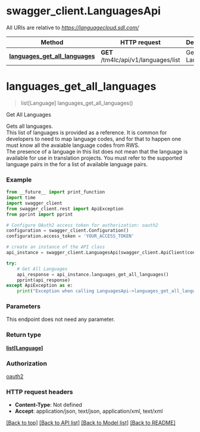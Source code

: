 # swagger_client.LanguagesApi

All URIs are relative to *https://languagecloud.sdl.com/*

Method | HTTP request | Description
------------- | ------------- | -------------
[**languages_get_all_languages**](LanguagesApi.md#languages_get_all_languages) | **GET** /tm4lc/api/v1/languages/list | Get All Languages

# **languages_get_all_languages**
> list[Language] languages_get_all_languages()

Get All Languages

Gets all languages.  <br/>This list of languages is provided as a reference. It is common for developers to need to map language codes, and for that to happen one must know all the avaiable language codes from RWS.<br/>The presence of a language in this list does not mean that the language is available for use in translation projects. You must refer to the supported language pairs in the  for a list of available language pairs.

### Example
```python
from __future__ import print_function
import time
import swagger_client
from swagger_client.rest import ApiException
from pprint import pprint

# Configure OAuth2 access token for authorization: oauth2
configuration = swagger_client.Configuration()
configuration.access_token = 'YOUR_ACCESS_TOKEN'

# create an instance of the API class
api_instance = swagger_client.LanguagesApi(swagger_client.ApiClient(configuration))

try:
    # Get All Languages
    api_response = api_instance.languages_get_all_languages()
    pprint(api_response)
except ApiException as e:
    print("Exception when calling LanguagesApi->languages_get_all_languages: %s\n" % e)
```

### Parameters
This endpoint does not need any parameter.

### Return type

[**list[Language]**](Language.md)

### Authorization

[oauth2](../README.md#oauth2)

### HTTP request headers

 - **Content-Type**: Not defined
 - **Accept**: application/json, text/json, application/xml, text/xml

[[Back to top]](#) [[Back to API list]](../README.md#documentation-for-api-endpoints) [[Back to Model list]](../README.md#documentation-for-models) [[Back to README]](../README.md)

